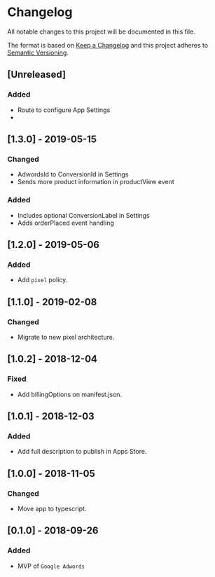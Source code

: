# Changelog

All notable changes to this project will be documented in this file.

The format is based on [Keep a Changelog](http://keepachangelog.com/en/1.0.0/)
and this project adheres to [Semantic Versioning](http://semver.org/spec/v2.0.0.html).

## [Unreleased]
### Added
- Route to configure App Settings
-

## [1.3.0] - 2019-05-15
### Changed
- AdwordsId to ConversionId in Settings
- Sends more product information in productView event
### Added
- Includes optional ConversionLabel in Settings
- Adds orderPlaced event handling

## [1.2.0] - 2019-05-06
### Added
- Add `pixel` policy.

## [1.1.0] - 2019-02-08
### Changed
- Migrate to new pixel architecture.

## [1.0.2] - 2018-12-04
### Fixed
- Add billingOptions on manifest.json.

## [1.0.1] - 2018-12-03
### Added
- Add full description to publish in Apps Store.

## [1.0.0] - 2018-11-05
### Changed
- Move app to typescript.

## [0.1.0] - 2018-09-26
### Added
 - MVP of `Google Adwords`
